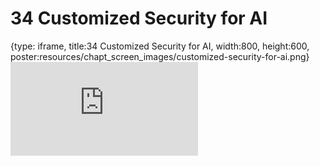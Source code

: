 # 34 Customized Security for AI
 
{type: iframe, title:34 Customized Security for AI, width:800, height:600, poster:resources/chapt_screen_images/customized-security-for-ai.png}
![](https://hutchdatascience.org/AI_for_Decision_Makers/no_toc/customized-security-for-ai.html)
 

 
